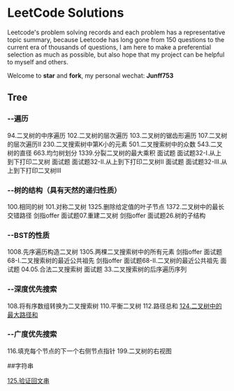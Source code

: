 # LeetCode Solutions

Leetcode's problem solving records and each problem has a representative topic summary, because Leetcode has long gone from 150 questions to the current era of thousands of questions, I am here to make a preferential selection as much as possible, but also hope that my project can be helpful to myself and others.

Welcome to **star** and **fork**, my personal wechat: **Junff753**

## Tree
### --遍历
94.二叉树的中序遍历   102.二叉树的层次遍历   103.二叉树的锯齿形遍历   107.二叉树的层次遍历II   230.二叉搜索树中第K小的元素   501.二叉搜索树中的众数   543.二叉树的直径   663.均匀树划分   1339.分裂二叉树的最大乘积   面试题 面试题32-I.从上到下打印二叉树   面试题 面试题32-II.从上到下打印二叉树II   面试题 面试题32-III.从上到下打印二叉树III

### --树的结构（具有天然的递归性质）
100.相同的树 101.对称二叉树 1325.删除给定值的叶子节点 1372.二叉树中的最长交错路径 剑指offer 面试题07.重建二叉树 剑指offer 面试题26.树的子结构

### --BST的性质
1008.先序遍历构造二叉树 1305.两棵二叉搜索树中的所有元素 剑指offer 面试题68-I.二叉搜索树的最近公共祖先 剑指offer 面试题68-II.二叉树的最近公共祖先 面试题 04.05.合法二叉搜索树 面试题 33.二叉搜索树的后序遍历序列

### --深度优先搜索
108.将有序数组转换为二叉搜索树 110.平衡二叉树 112.路径总和 [124.二叉树中的最大路径和](https://github.com/Junff97/leecode/blob/junff/leecode/lc124.java)

### --广度优先搜索
116.填充每个节点的下一个右侧节点指针 199.二叉树的右视图

##字符串

[125.验证回文串](https://github.com/Junff97/leecode/blob/junff/leecode/lc125.java)
